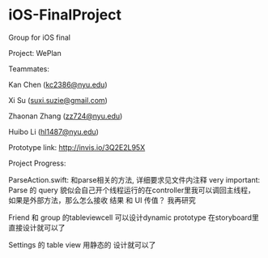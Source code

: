 # iOS-FinalProject
Group for iOS final

Project: WePlan

Teammates:

Kan Chen (kc2386@nyu.edu)

Xi Su (suxi.suzie@gmail.com)

Zhaonan Zhang (zz724@nyu.edu)

Huibo Li (hl1487@nyu.edu)

Prototype link:
http://invis.io/3Q2E2L95X

Project Progress:

ParseAction.swift: 和parse相关的方法, 详细要求见文件内注释
very important: Parse 的 query 貌似会自己开个线程运行的在controller里我可以调回主线程， 如果是外部方法，那么怎么接收 结果 和 UI 传值？ 我再研究

Friend 和 group 的tableviewcell 可以设计dynamic prototype 在storyboard里直接设计就可以了

Settings 的 table view 用静态的 设计就可以了
